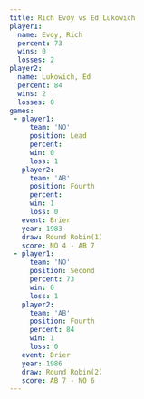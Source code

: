 ```yaml
---
title: Rich Evoy vs Ed Lukowich
player1:            
  name: Evoy, Rich  
  percent: 73       
  wins: 0           
  losses: 2         
player2:            
  name: Lukowich, Ed
  percent: 84       
  wins: 2           
  losses: 0         
games:
 - player1:        
     team: 'NO'    
     position: Lead
     percent:      
     win: 0        
     loss: 1       
   player2:          
     team: 'AB'      
     position: Fourth
     percent:        
     win: 1          
     loss: 0         
   event: Brier        
   year: 1983          
   draw: Round Robin(1)
   score: NO 4 - AB 7  
 - player1:          
     team: 'NO'      
     position: Second
     percent: 73     
     win: 0          
     loss: 1         
   player2:          
     team: 'AB'      
     position: Fourth
     percent: 84     
     win: 1          
     loss: 0         
   event: Brier        
   year: 1986          
   draw: Round Robin(2)
   score: AB 7 - NO 6  
---
```

